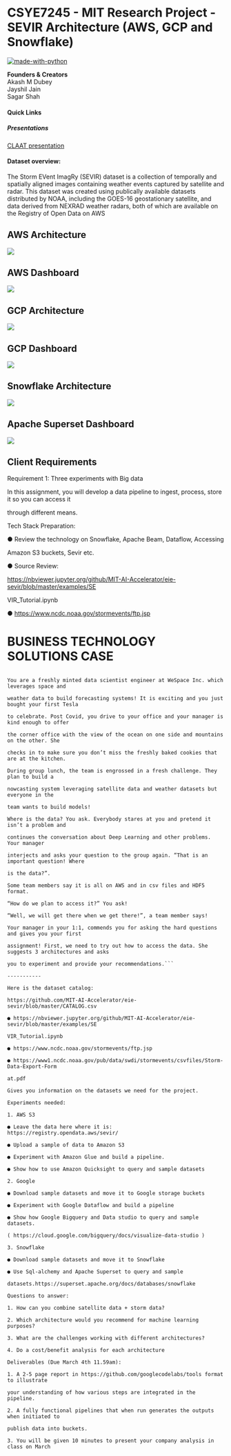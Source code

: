 # CSYE7245 - MIT Research Project - SEVIR Architecture (AWS, GCP and Snowflake) 

[![made-with-python](https://img.shields.io/badge/Made%20with-Python-1f425f.svg)](https://www.python.org/)

**Founders & Creators**<br />
Akash M Dubey <br />
Jayshil Jain <br />
Sagar Shah <br/>

#### Quick Links

##### Presentations <br />
[CLAAT presentation](https://codelabs-preview.appspot.com/?file_id=1SZ0LcbfdTF95MscuZq454vE-mJKtkQAjTVhJ3G1fWgI#0)<br />

#### Dataset overview: 

The Storm EVent ImagRy (SEVIR) dataset is a collection of temporally and spatially aligned images containing weather events captured by satellite and radar. This dataset was created using publically available datasets distributed by NOAA, including the GOES-16 geostationary satellite, and data derived from NEXRAD weather radars, both of which are available on the Registry of Open Data on AWS 


## AWS Architecture

![](https://github.com/akashmdubey/MIT-Research-SEVIR-Data-Architecture/blob/main/Part%201%20-%20AWS/images/AWSSEVIRARCHITECTURE.jpg)

## AWS Dashboard

![](https://github.com/akashmdubey/MIT-Research-SEVIR-Data-Architecture/blob/main/Part%201%20-%20AWS/images/Dashboard.jpg)

## GCP Architecture

![](https://github.com/akashmdubey/MIT-Research-SEVIR-Data-Architecture/blob/main/Part%202%20-%20GCP/images/sevir.png)


## GCP Dashboard

![](https://github.com/akashmdubey/MIT-Research-SEVIR-Data-Architecture/blob/main/Part%202%20-%20GCP/images/SevirDataAnalysisGoogleDatastudio.jpg)

## Snowflake Architecture

![](https://github.com/akashmdubey/MIT-Research-SEVIR-Data-Architecture/blob/main/Part%203%20-%20Snowflake%20%2B%20Apache%20Superset/img/SEVIR_Snowflake_architecture.jpg)

## Apache Superset Dashboard

![](https://github.com/akashmdubey/MIT-Research-SEVIR-Data-Architecture/blob/main/Part%203%20-%20Snowflake%20%2B%20Apache%20Superset/img/Apache_Superset_dashboard.jpg)


## Client Requirements

Requirement 1: Three experiments with Big data

In this assignment, you will develop a data pipeline to ingest, process, store it so you can access it

through different means.

Tech Stack Preparation:

● Review the technology on Snowflake, Apache Beam, Dataflow, Accessing

Amazon S3 buckets, Sevir etc.

● Source Review:

https://nbviewer.jupyter.org/github/MIT-AI-Accelerator/eie-sevir/blob/master/examples/SE

VIR_Tutorial.ipynb

● https://www.ncdc.noaa.gov/stormevents/ftp.jsp

# BUSINESS TECHNOLOGY SOLUTIONS CASE 
```Case:

You are a freshly minted data scientist engineer at WeSpace Inc. which leverages space and

weather data to build forecasting systems! It is exciting and you just bought your first Tesla

to celebrate. Post Covid, you drive to your office and your manager is kind enough to offer

the corner office with the view of the ocean on one side and mountains on the other. She

checks in to make sure you don’t miss the freshly baked cookies that are at the kitchen.

During group lunch, the team is engrossed in a fresh challenge. They plan to build a

nowcasting system leveraging satellite data and weather datasets but everyone in the

team wants to build models!

Where is the data? You ask. Everybody stares at you and pretend it isn’t a problem and

continues the conversation about Deep Learning and other problems. Your manager

interjects and asks your question to the group again. “That is an important question! Where

is the data?”.

Some team members say it is all on AWS and in csv files and HDF5 format.

“How do we plan to access it?” You ask!

“Well, we will get there when we get there!”, a team member says!

Your manager in your 1:1, commends you for asking the hard questions and gives you your first

assignment! First, we need to try out how to access the data. She suggests 3 architectures and asks

you to experiment and provide your recommendations.```

-----------

Here is the dataset catalog:

https://github.com/MIT-AI-Accelerator/eie-sevir/blob/master/CATALOG.csv

● https://nbviewer.jupyter.org/github/MIT-AI-Accelerator/eie-sevir/blob/master/examples/SE

VIR_Tutorial.ipynb

● https://www.ncdc.noaa.gov/stormevents/ftp.jsp

● https://www1.ncdc.noaa.gov/pub/data/swdi/stormevents/csvfiles/Storm-Data-Export-Form

at.pdf

Gives you information on the datasets we need for the project.

Experiments needed:

1. AWS S3

● Leave the data here where it is: https://registry.opendata.aws/sevir/

● Upload a sample of data to Amazon S3

● Experiment with Amazon Glue and build a pipeline.

● Show how to use Amazon Quicksight to query and sample datasets

2. Google

● Download sample datasets and move it to Google storage buckets

● Experiment with Google Dataflow and build a pipeline

● Show how Google Bigquery and Data studio to query and sample datasets.

( https://cloud.google.com/bigquery/docs/visualize-data-studio )

3. Snowflake

● Download sample datasets and move it to Snowflake

● Use Sql-alchemy and Apache Superset to query and sample

datasets.https://superset.apache.org/docs/databases/snowflake

Questions to answer:

1. How can you combine satellite data + storm data?

2. Which architecture would you recommend for machine learning purposes?

3. What are the challenges working with different architectures?

4. Do a cost/benefit analysis for each architecture

Deliverables (Due March 4th 11.59am):

1. A 2-5 page report in https://github.com/googlecodelabs/tools format to illustrate

your understanding of how various steps are integrated in the pipeline.

2. A fully functional pipelines that when run generates the outputs when initiated to

publish data into buckets.

3. You will be given 10 minutes to present your company analysis in class on March
